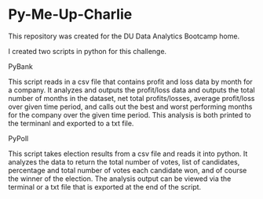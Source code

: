 # Py-Me-Up-Charlie

This repository was created for the DU Data Analytics Bootcamp home.

I created two scripts in python for this challenge.

PyBank

This script reads in a csv file that contains profit and loss data by month for a company. It analyzes and outputs the profit/loss data and outputs the total number of months in the dataset, net total profits/losses, average profit/loss over given time period, and calls out the best and worst performing months for the company over the given time period.
This analysis is both printed to the terminanl and exported to a txt file.

PyPoll

This script takes election results from a csv file and reads it into python.  It analyzes the data to return the total number of votes, list of candidates, percentage and total number of votes each candidate won, and of course the winner of the election. 
The analysis output can be viewed via the terminal or a txt file that is exported at the end of the script.

